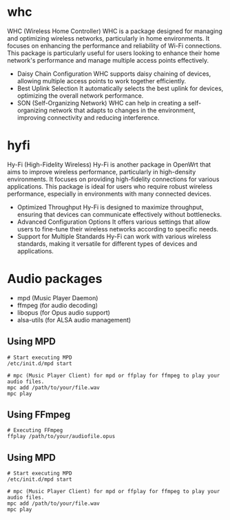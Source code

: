 <link rel="stylesheet" type="text/css" href="styles.css">

# whc
WHC (Wireless Home Controller)
WHC is a package designed for managing and optimizing wireless networks, particularly in home environments.
It focuses on enhancing the performance and reliability of Wi-Fi connections.
This package is particularly useful for users looking to enhance their home network's performance and manage multiple access points effectively.
- Daisy Chain Configuration
    WHC supports daisy chaining of devices, allowing multiple access points to work together efficiently.
- Best Uplink Selection
    It automatically selects the best uplink for devices, optimizing the overall network performance.
- SON (Self-Organizing Network)
    WHC can help in creating a self-organizing network that adapts to changes in the environment, improving connectivity and reducing interference.


# hyfi
Hy-Fi (High-Fidelity Wireless)
Hy-Fi is another package in OpenWrt that aims to improve wireless performance, particularly in high-density environments.
It focuses on providing high-fidelity connections for various applications.
This package is ideal for users who require robust wireless performance, especially in environments with many connected devices.
- Optimized Throughput
    Hy-Fi is designed to maximize throughput, ensuring that devices can communicate effectively without bottlenecks.
- Advanced Configuration Options
    It offers various settings that allow users to fine-tune their wireless networks according to specific needs.
- Support for Multiple Standards
    Hy-Fi can work with various wireless standards, making it versatile for different types of devices and applications.

# Audio packages
- mpd (Music Player Daemon)
- ffmpeg (for audio decoding)
- libopus (for Opus audio support)
- alsa-utils (for ALSA audio management)

## Using MPD
``` Shell 
# Start executing MPD
/etc/init.d/mpd start

# mpc (Music Player Client) for mpd or ffplay for ffmpeg to play your audio files.
mpc add /path/to/your/file.wav
mpc play
```

## Using FFmpeg
``` Shell 
# Executing FFmpeg
ffplay /path/to/your/audiofile.opus
```

## Using MPD
``` Shell 
# Start executing MPD
/etc/init.d/mpd start

# mpc (Music Player Client) for mpd or ffplay for ffmpeg to play your audio files.
mpc add /path/to/your/file.wav
mpc play
```
